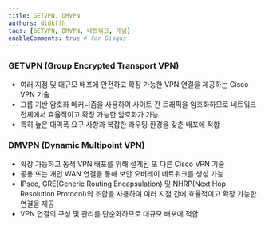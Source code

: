 ```yaml
---
title: GETVPN, DMVPN
authors: dldkffh
tags: [GETVPN, DMVPN, 네트워크, 개념]
enableComments: true # for Gisqus
---
```


### GETVPN (Group Encrypted Transport VPN)

- 여러 지점 및 대규모 배포에 안전하고 확장 가능한 VPN 연결을 제공하는 Cisco VPN 기술
- 그룹 기반 암호화 메커니즘을 사용하여 사이트 간 트래픽을 암호화하므로 네트워크 전체에서 효율적이고 확장 가능한 암호화가 가능
- 특히 높은 대역폭 요구 사항과 복잡한 라우팅 환경을 갖춘 배포에 적합

<!--truncate-->

### DMVPN (Dynamic Multipoint VPN)

- 확장 가능하고 동적 VPN 배포를 위해 설계된 또 다른 Cisco VPN 기술
- 공용 또는 개인 WAN 연결을 통해 보안 오버레이 네트워크를 생성 가능
- IPsec, GRE(Generic Routing Encapsulation) 및 NHRP(Next Hop Resolution Protocol)의 조합을 사용하여 여러 지점 간에 효율적이고 확장 가능한 연결을 제공
- VPN 연결의 구성 및 관리를 단순화하므로 대규모 배포에 적합
